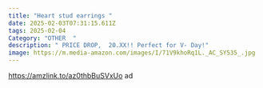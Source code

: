 ```yaml
---
title: "Heart stud earrings "
date: 2025-02-03T07:31:15.611Z
tags: 2025-02-04
Category: "OTHER  "
description: " PRICE DROP,  20.XX!! Perfect for V- Day!"
image: https://m.media-amazon.com/images/I/71V9khoRq1L._AC_SY535_.jpg
---
```

https://amzlink.to/az0thbBuSVxUo  ad